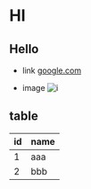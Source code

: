 # HI
## Hello
* link
[google.com](google.com)

* image
![i](http://finfra.com/f/f.png)

## table
id | name  |
|--|-------|
| 1| aaa   |
| 2| bbb   |
